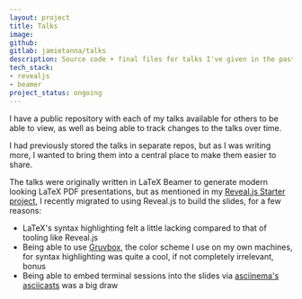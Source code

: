 ```yaml
---
layout: project
title: Talks
image:
github:
gitlab: jamietanna/talks
description: Source code + final files for talks I've given in the past.
tech_stack:
- revealjs
- beamer
project_status: ongoing
---
```

I have a public repository with each of my talks available for others to be able to view, as well as being able to track changes to the talks over time.

I had previously stored the talks in separate repos, but as I was writing more, I wanted to bring them into a central place to make them easier to share.

The talks were originally written in LaTeX Beamer to generate modern looking LaTeX PDF presentations, but as mentioned in my [Reveal.js Starter project](/projects/revealjs-starter/), I recently migrated to using Reveal.js to build the slides, for a few reasons:

- LaTeX's syntax highlighting felt a little lacking compared to that of tooling like Reveal.js
- Being able to use [Gruvbox](), the color scheme I use on my own machines, for syntax highlighting was quite a cool, if not completely irrelevant, bonus
- Being able to embed terminal sessions into the slides via [asciinema's asciicasts](https://asciinema.org/) was a big draw

